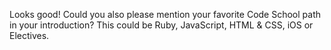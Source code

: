 Looks good! Could you also please mention your favorite Code School path in your introduction? This could be Ruby, JavaScript, HTML & CSS, iOS or Electives.
